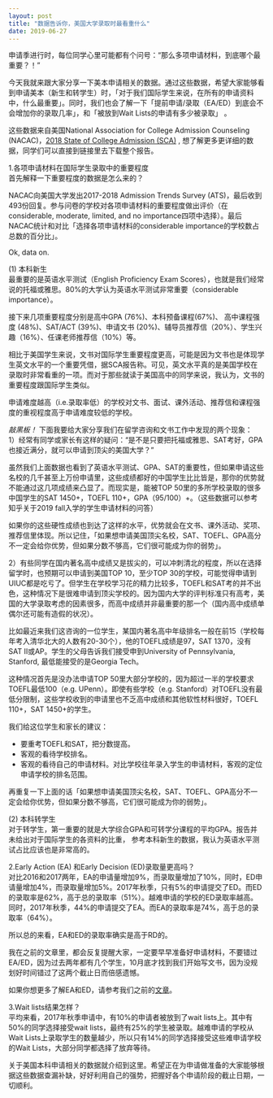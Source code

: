 ```yaml
---
layout: post
title: "数据告诉你，美国大学录取时最看重什么"
date: 2019-06-27
---
```


申请季进行时，每位同学心里可能都有个问号：“那么多项申请材料，到底哪个最重要？！”

今天我就来跟大家分享一下美本申请相关的数据。通过这些数据，希望大家能够看到申请美本（新生和转学生）时，「对于我们国际学生来说，在所有的申请资料中，什么最重要」。同时，我们也会了解一下「提前申请/录取（EA/ED）到底会不会增加你的录取几率」，和「被放到Wait Lists的申请有多少被录取」 。

这些数据来自美国National Association for College Admission Counseling (NACAC)，[2018 State of College Admission (SCA)](https://www.nacacnet.org/globalassets/documents/publications/research/2018_soca/soca18.pdf) , 想了解更多更详细的数据，同学们可以直接到链接里去下载整个报告。

1.各项申请材料在国际学生录取中的重要程度  
首先解释一下重要程度的数据是怎么来的？

NACAC向美国大学发出2017-2018 Admission Trends Survey (ATS)，最后收到493份回复。参与问卷的学校对各项申请材料的重要程度做出评价（在considerable, moderate, limited, and no importance四项中选择）。最后NACAC统计和对比「选择各项申请材料的considerable importance的学校数占总数的百分比」。

Ok, data on.

 (1) 本科新生  
 最重要的是英语水平测试（English Proficiency Exam Scores），也就是我们经常说的托福或雅思。80%的大学认为英语水平测试非常重要（considerable importance）。

 接下来几项重要程度分别是高中GPA (76%)、本科预备课程(67%)、 高中课程强度 (48%)、SAT/ACT (39%)、申请文书 (20%)、辅导员推荐信（20%）、学生兴趣（16%）、任课老师推荐信（10%）等。

 相比于美国学生来说，文书对国际学生重要程度更高，可能是因为文书也是体现学生英文水平的一个重要凭借，据SCA报告称。可见，英文水平真的是美国学校在录取时非常看重的一项。而对于那些就读于美国高中的同学来说，我认为，文书的重要程度跟国际学生类似。

 申请难度越高（i.e.录取率低）的学校对文书、面试、课外活动、推荐信和课程强度的重视程度高于申请难度较低的学校。

 *敲黑板！*
 下面我要给大家分享我们在留学咨询和文书工作中发现的两个现象：  
  1）经常有同学或家长有这样的疑问：“是不是只要把托福或雅思、SAT考好，GPA也接近满分，就可以申请到顶尖的美国大学？”

  虽然我们上面数据也看到了英语水平测试、GPA、SAT的重要性，但如果申请这些名校的几千甚至上万份申请里，这些成绩都好的中国学生比比皆是，那你的优势就不能通过这几项成绩来凸显了。而现实是，能被TOP 50里的多所学校录取的很多中国学生的SAT 1450+，TOEFL 110+，GPA（95/100）+。（这些数据可以参考知乎关于2019 fall入学的学生申请材料的问答）

  如果你的这些硬性成绩也到达了这样的水平，优势就会在文书、课外活动、奖项、推荐信里体现。所以记住，「如果想申请美国顶尖名校，SAT、TOEFL、GPA高分不一定会给你优势，但如果分数不够高，它们很可能成为你的弱势」。

  2）有些同学在国内著名高中成绩又是拔尖的，可以冲刺清北的程度，所以在选择留学时，也预期可以申请到美国TOP 10，至少TOP 30的学校，可能觉得申请到UIUC都是吃亏了。但学生在学校学习花的精力比较多，TOEFL和SAT考的并不出色，这种情况下是很难申请到顶尖学校的。因为国内大学的评判标准只有高考，美国的大学录取考虑的因素很多，而高中成绩并非最重要的那一个（国内高中成绩单偶尔还可能有造假的状况）。

  比如最近来我们这咨询的一位学生，某国内著名高中年级排名一般在前15（学校每年考入清华北大的人数有20-30个），他的TOEFL成绩是97，SAT 1370，没有SAT II或AP。学生的父母告诉我们接受申到University of Pennsylvania, Stanford, 最低能接受的是Georgia Tech。

  这种情况首先是没办法申请TOP 50里大部分学校的，因为超过一半的学校要求TOEFL最低100（e.g. UPenn）。即使有些学校（e.g. Stanford）对TOEFL没有最低分限制，这些学校收到的申请里也不乏高中成绩和其他软性材料很好，TOEFL 110+，SAT 1450+的学生。

  我们给这位学生和家长的建议：  
   * 要重考TOEFL和SAT，把分数提高。
   * 客观的看待学校排名。
   * 客观的看待自己的申请材料。对比学校往年录入学生的申请材料，客观的定位申请学校的排名范围。

  再重复一下上面的话「如果想申请美国顶尖名校，SAT、TOEFL、GPA高分不一定会给你优势，但如果分数不够高，它们很可能成为你的弱势」。

 (2) 本科转学生  
 对于转学生，第一重要的就是大学综合GPA和可转学分课程的平均GPA。报告并未给出对于国际学生的各资料的比重， 参考本科新生的数据，我认为英语水平测试占比应该也是非常高的。

2.Early Action (EA) 和Early Decision (ED)录取量更高吗？  
对比2016和2017两年，EA的申请量增加9%，而录取量增加了10%，同时，ED申请量增加4%，而录取量增加5%。2017年秋季，只有5%的申请提交了ED。而ED的录取率是62%，高于总的录取率（51%）。越难申请的学校的ED录取率越高。同时，2017年秋季，44%的申请提交了EA。而EA的录取率是74%，高于总的录取率（64%）。

所以总的来看，EA和ED的录取率确实是高于RD的。

我在之前的文章里，都会反复提醒大家，一定要早早准备好申请材料，不要错过EA/ED，因为过去两年都有几个学生，10月底才找到我们开始写文书，因为没规划好时间错过了这两个截止日而倍感遗憾。

如果你想更多了解EA和ED，请参考我们之前的[文章](http://www.tessay.org/blog/2018/10/19/earlyadmission)。

3.Wait lists结果怎样？  
平均来看，2017年秋季申请中，有10%的申请者被放到了wait lists上。其中有50%的同学选择接受wait lists，最终有25%的学生被录取。越难申请的学校从Wait Lists上录取学生的数量越少，所以只有14%的同学选择接受这些难申请学校的Wait Lists，大部分同学都选择了放弃等待。

关于美国本科申请相关的数据就介绍到这里。希望正在为申请做准备的大家能够根据这些数据查漏补缺，好好利用自己的强势，把握好各个申请阶段的截止日期，一切顺利。
